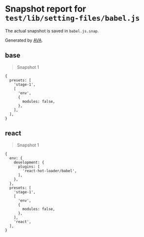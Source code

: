 # Snapshot report for `test/lib/setting-files/babel.js`

The actual snapshot is saved in `babel.js.snap`.

Generated by [AVA](https://ava.li).

## base

> Snapshot 1

    {
      presets: [
        'stage-1',
        [
          'env',
          {
            modules: false,
          },
        ],
      ],
    }

## react

> Snapshot 1

    {
      env: {
        development: {
          plugins: [
            'react-hot-loader/babel',
          ],
        },
      },
      presets: [
        'stage-1',
        [
          'env',
          {
            modules: false,
          },
        ],
        'react',
      ],
    }
